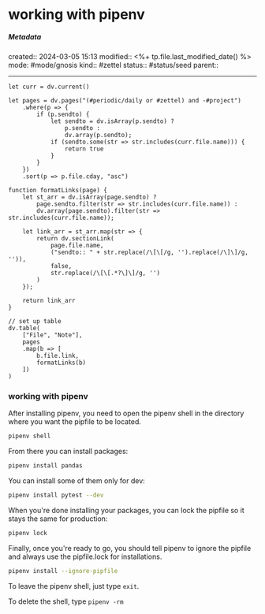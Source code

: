 # working with pipenv

##### Metadata
created:: 2024-03-05 15:13
modified:: <%+ tp.file.last_modified_date() %>
mode: #mode/gnosis
kind:: #zettel 
status:: #status/seed
parent:: 
***

```dataviewjs
let curr = dv.current()

let pages = dv.pages("(#periodic/daily or #zettel) and -#project")
	.where(p => {
		if (p.sendto) {
			let sendto = dv.isArray(p.sendto) ? 
				p.sendto : 
				dv.array(p.sendto);
			if (sendto.some(str => str.includes(curr.file.name))) {
				return true
			}
		}		
	})
	.sort(p => p.file.cday, "asc")

function formatLinks(page) {
	let st_arr = dv.isArray(page.sendto) ?
		page.sendto.filter(str => str.includes(curr.file.name)) :
		dv.array(page.sendto).filter(str => str.includes(curr.file.name));

	let link_arr = st_arr.map(str => {
		return dv.sectionLink(
			page.file.name,
			("sendto:: " + str.replace(/\[\[/g, '').replace(/\]\]/g, '')),
			false,
			str.replace(/\[\[.*?\]\]/g, '')
		)
	});

	return link_arr
}

// set up table
dv.table(
	["File", "Note"], 
	pages
	.map(b => [
		b.file.link,
		formatLinks(b)
	])
)
```

### working with pipenv
After installing pipenv, you need to open the pipenv shell in the directory where you want the pipfile to be located. 
```bash
pipenv shell
```

From there you can install packages:
```bash
pipenv install pandas
```

You can install some of them only for dev:
```bash
pipenv install pytest --dev
```

When you're done installing your packages, you can lock the pipfile so it stays the same for production:
```bash
pipenv lock
```

Finally, once you're ready to go, you should tell pipenv to ignore the pipfile and always use the pipfile.lock for installations. 
```bash
pipenv install --ignore-pipfile
```

To leave the pipenv shell, just type `exit`.

To delete the shell, type `pipenv -rm`


